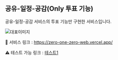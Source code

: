 ## 공유-일정-공감(Only 투표 기능)

공유-일정-공감 서비스의 투표 기능만 구현한 서비스입니다.

![대표이미지](https://github.com/kis-sprint/zero-one-zero-web/assets/62870362/2b29d218-0409-4953-a96d-fa2eb5771caf)

🔗 서비스 링크 : https://zero-one-zero-web.vercel.app/

⚠️ 테스트 가능 링크 : [테스트1](https://zero-one-zero-web.vercel.app/?roomCode=c5737b00-9045-40da-8884-24a901f3d915)
